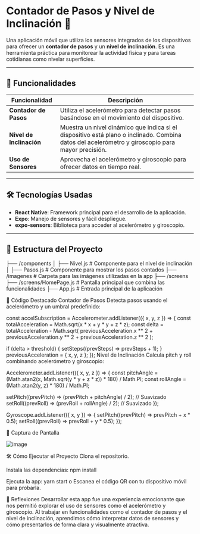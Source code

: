 # Contador de Pasos y Nivel de Inclinación 📱

Una aplicación móvil que utiliza los sensores integrados de los dispositivos para ofrecer un **contador de pasos** y un **nivel de inclinación**. Es una herramienta práctica para monitorear la actividad física y para tareas cotidianas como nivelar superficies.

---

## 🚀 Funcionalidades

| Funcionalidad          | Descripción                                                                 |
|-------------------------|-----------------------------------------------------------------------------|
| **Contador de Pasos**   | Utiliza el acelerómetro para detectar pasos basándose en el movimiento del dispositivo. |
| **Nivel de Inclinación**| Muestra un nivel dinámico que indica si el dispositivo está plano o inclinado. Combina datos del acelerómetro y giroscopio para mayor precisión. |
| **Uso de Sensores**     | Aprovecha el acelerómetro y giroscopio para ofrecer datos en tiempo real.  |

---

## 🛠️ Tecnologías Usadas

- **React Native**: Framework principal para el desarrollo de la aplicación.
- **Expo**: Manejo de sensores y fácil despliegue.
- **expo-sensors**: Biblioteca para acceder al acelerómetro y giroscopio.

---

## 📂 Estructura del Proyecto

├── /components
│   ├── Nivel.js          # Componente para el nivel de inclinación
│   ├── Pasos.js          # Componente para mostrar los pasos contados
├── /imagenes             # Carpeta para las imágenes utilizadas en la app
├── /screens
├── /screens/HomePage.js           # Pantalla principal que combina las funcionalidades
├── App.js                # Entrada principal de la aplicación

🔑 Código Destacado
Contador de Pasos
Detecta pasos usando el acelerómetro y un umbral predefinido:

const accelSubscription = Accelerometer.addListener(({ x, y, z }) => {
  const totalAcceleration = Math.sqrt(x * x + y * y + z * z);
  const delta = totalAcceleration - Math.sqrt(
    previousAcceleration.x ** 2 +
    previousAcceleration.y ** 2 +
    previousAcceleration.z ** 2
  );

  if (delta > threshold) {
    setSteps((prevSteps) => prevSteps + 1);
  }
  previousAcceleration = { x, y, z };
});
Nivel de Inclinación
Calcula pitch y roll combinando acelerómetro y giroscopio:

Accelerometer.addListener(({ x, y, z }) => {
  const pitchAngle = (Math.atan2(x, Math.sqrt(y * y + z * z)) * 180) / Math.PI;
  const rollAngle = (Math.atan2(y, z) * 180) / Math.PI;

  setPitch((prevPitch) => (prevPitch + pitchAngle) / 2); // Suavizado
  setRoll((prevRoll) => (prevRoll + rollAngle) / 2); // Suavizado
});

Gyroscope.addListener(({ x, y }) => {
  setPitch((prevPitch) => prevPitch + x * 0.5);
  setRoll((prevRoll) => prevRoll + y * 0.5);
});

📸 Captura de Pantalla

![image](https://github.com/user-attachments/assets/03ba4630-2253-43a1-b0f6-c3a1e1fac233)

🛠️ Cómo Ejecutar el Proyecto
Clona el repositorio.

Instala las dependencias:
npm install

Ejecuta la app:
yarn start
o Escanea el código QR con tu dispositivo móvil para probarla.

🌟 Reflexiones
Desarrollar esta app fue una experiencia emocionante que nos permitió explorar el uso de sensores como el acelerómetro y giroscopio. Al trabajar en funcionalidades como el contador de pasos y el nivel de inclinación, aprendimos cómo interpretar datos de sensores y cómo presentarlos de forma clara y visualmente atractiva.
